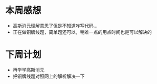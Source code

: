 # 本周感想

- 高斯消元理解意思了但是不知道咋写代码...
- 正在做铜牌线题，简单题还可以，稍难一点的用点时间也是可以解决的

# 下周计划

- 再学学高斯消元
- 把铜牌线题对照网上的解析解决一下